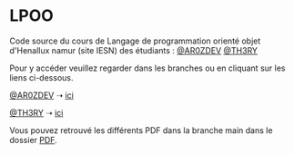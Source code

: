 # LPOO
Code source du cours de Langage de programmation orienté objet d'Henallux namur (site IESN) des étudiants : [@AR0ZDEV](https://github.com/AR0ZDEV) [@TH3RY](https://github.com/TH3RY)

Pour y accéder veuillez regarder dans les branches ou en cliquant sur les liens ci-dessous.

[@AR0ZDEV](https://github.com/AR0ZDEV) ➝  [ici](https://github.com/AR0ZDEV/LPOO/tree/Germain)

[@TH3RY](https://github.com/TH3RY) ➝  [ici](https://github.com/AR0ZDEV/LPOO/tree/Thérence)

Vous pouvez retrouvé les différents PDF dans la branche main dans le dossier [PDF](https://github.com/AR0ZDEV/LPOO/tree/main/PDF).
